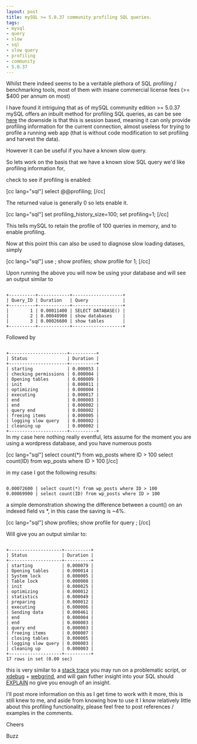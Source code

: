 ```yaml
--- 
layout: post
title: mySQL >= 5.0.37 community profiling SQL queries.
tags: 
- mysql
- query
- slow
- sql
- slow query
- profiling
- community
- 5.0.37
---
```

Whilst there indeed seems to be a veritable plethora of SQL profiling / benchmarking tools, most of them with insane commercial license fees (&gt;= $400 per annum on most)

I have found it intriguing that as of mySQL community edition &gt;= 5.0.37 mySQL offers an inbuilt method for profiling SQL queries, as can be see <a href="http://dev.mysql.com/doc/refman/5.0/en/show-profiles.html">here</a> the downside is that this is session based, meaning it can only provide profiling information for the current connection, almost useless for trying to profile a running web app (that is without code modification to set profiling and harvest the data).

However it can be useful if you have a known slow query.

So lets work on the basis that we have a known slow SQL query we'd like profiling information for,

check to see if profiling is enabled:

[cc lang="sql"]
select  @@profiling;
[/cc]

The returned value is generally 0 so lets enable it.

[cc lang="sql"]
set profiling_history_size=100;
set profiling=1;
[/cc]

This tells mySQL to retain the profile of 100 queries in memory, and to enable profiling.

Now at this point this can also be used to diagnose slow loading datases, simply

[cc lang="sql"]
use <dbname>;
show profiles;
show profile for 1;
[/cc]

Upon running the above you will now be using your database and will see an output similar to

<code>
+----------+------------+-------------------+
| Query_ID | Duration   | Query             |
+----------+------------+-------------------+
|        1 | 0.00011400 | SELECT DATABASE() |
|        2 | 0.00048900 | show databases    |
|        3 | 0.00026600 | show tables       |
+----------+------------+-------------------+
</code>

Followed by

<code>
+----------------------+----------+
| Status               | Duration |
+----------------------+----------+
| starting             | 0.000053 |
| checking permissions | 0.000004 |
| Opening tables       | 0.000009 |
| init                 | 0.000011 |
| optimizing           | 0.000004 |
| executing            | 0.000017 |
| end                  | 0.000003 |
| end                  | 0.000002 |
| query end            | 0.000002 |
| freeing items        | 0.000005 |
| logging slow query   | 0.000002 |
| cleaning up          | 0.000002 |
+----------------------+----------+
</code>
In my case here nothing really eventful, lets assume for the moment you are using a wordpress database, and you have numerous posts

[cc lang="sql"]
select count(*) from wp_posts where ID > 100
select count(ID) from wp_posts where ID > 100
[/cc]

in my case I got the following results:

<code>
0.00072600 | select count(*) from wp_posts where ID &gt; 100
0.00069900 | select count(ID) from wp_posts where ID &gt; 100
</code>

a simple demonstration showing the difference between a count() on an indexed field vs *, in this case the saving is ~4%.

[cc lang="sql"]
show profiles;
show profile for query <n>;
[/cc]

Will give you an output similar to:

<code>
+--------------------+----------+
| Status             | Duration |
+--------------------+----------+
| starting           | 0.000079 |
| Opening tables     | 0.000014 |
| System lock        | 0.000005 |
| Table lock         | 0.000008 |
| init               | 0.000025 |
| optimizing         | 0.000012 |
| statistics         | 0.000049 |
| preparing          | 0.000012 |
| executing          | 0.000006 |
| Sending data       | 0.000461 |
| end                | 0.000004 |
| end                | 0.000003 |
| query end          | 0.000003 |
| freeing items      | 0.000007 |
| closing tables     | 0.000005 |
| logging slow query | 0.000003 |
| cleaning up        | 0.000003 |
+--------------------+----------+
17 rows in set (0.00 sec)
</code>

this is very similar to a <a href="http://en.wikipedia.org/wiki/Strace">stack trace</a> you may run on a problematic script, or <a href="http://www.xdebug.org">xdebug</a> + <a href="http://code.google.com/p/webgrind/">webgrind</a>, and will gain futher insight into your SQL should <a href="http://dev.mysql.com/doc/refman/5.0/en/explain.html">EXPLAIN</a> no give you enough of an insight.

I'll post more information on this as I get time to work with it more, this is still knew to me, and aside from knowing how to use it I know relatively little about this profiling functionality, please feel free to post references / examples in the comments.

Cheers

Buzz
